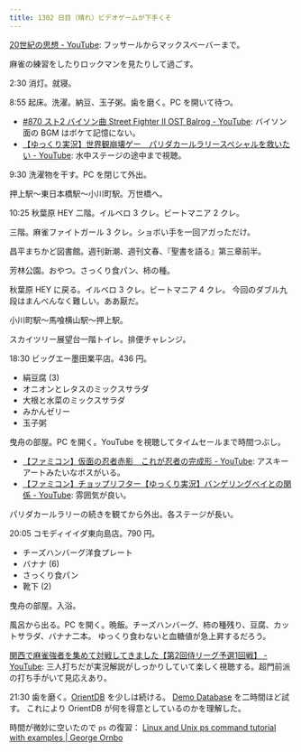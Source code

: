 ```yaml
---
title: 1302 日目（晴れ）ビデオゲームが下手くそ
---
```


[20世紀の思想 - YouTube](https://www.youtube.com/playlist?list=PLQQ1MCm9skfs2pHdNsiwqZAl2QTY_-Gxn):
フッサールからマックスベーバーまで。

麻雀の練習をしたりロックマンを見たりして過ごす。

2:30 消灯。就寝。

8:55 起床。洗濯。納豆、玉子粥。歯を磨く。PC を開いて待つ。

* [#870 スト2 バイソン曲 Street Fighter II OST Balrog - YouTube](https://www.youtube.com/watch?v=Moc1pOYbkQM):
  バイソン面の BGM はボケて記憶にない。
* [【ゆっくり実況】世界観崩壊ゲー　パリダカールラリースペシャルを救いたい - YouTube](https://www.youtube.com/watch?v=0pxspmxeJ_k):
  水中ステージの途中まで視聴。

9:30 洗濯物を干す。PC を閉じて外出。

押上駅～東日本橋駅～小川町駅。万世橋へ。

10:25 秋葉原 HEY 二階。イルベロ 3 クレ。ビートマニア 2 クレ。

三階。麻雀ファイトガール 3 クレ。ショボい手を一回アガっただけ。

昌平まちかど図書館。週刊新潮、週刊文春、『聖書を語る』第三章前半。

芳林公園。おやつ。さっくり食パン、柿の種。

秋葉原 HEY に戻る。イルベロ 3 クレ。ビートマニア 4 クレ。
今回のダブル九段はまんべんなく難しい。ああ厭だ。

小川町駅～馬喰横山駅～押上駅。

スカイツリー展望台一階トイレ。排便チャレンジ。

18:30 ビッグエー墨田業平店。436 円。

* 絹豆腐 (3)
* オニオンとレタスのミックスサラダ
* 大根と水菜のミックスサラダ
* みかんゼリー
* 玉子粥

曳舟の部屋。PC を開く。YouTube を視聴してタイムセールまで時間つぶし。

* [【ファミコン】仮面の忍者赤影　これが忍者の完成形 - YouTube](https://www.youtube.com/watch?v=jTxgreCEIEE):
  アスキーアートみたいなボスがいる。
* [【ファミコン】チョップリフター【ゆっくり実況】バンゲリングベイとの関係 - YouTube](https://www.youtube.com/watch?v=YELzd6MZU_c):
  雰囲気が良い。

パリダカールラリーの続きを観てから外出。各ステージが長い。

20:05 コモディイイダ東向島店。790 円。

* チーズハンバーグ洋食プレート
* バナナ (6)
* さっくり食パン
* 靴下 (2)

曳舟の部屋。入浴。

風呂から出る。PC を開く。晩飯。チーズハンバーグ、柿の種残り、豆腐、カットサラダ、バナナ二本。
ゆっくり食わないと血糖値が急上昇するだろう。

[関西で麻雀強者を集めて対戦してきました【第2回侍リーグ予選1回戦】 - YouTube](https://www.youtube.com/watch?v=47zd6BUr5wI):
三人打ちだが実況解説がしっかりしていて楽しく視聴する。超門前派の打ち手がいて見応えあり。

21:30 歯を磨く。[OrientDB](https://orientdb.com/docs/3.2.x/) を少しは続ける。
[Demo Database](https://orientdb.com/docs/3.2.x/gettingstarted/demodb/) を二時間ほど試す。
これにより OrientDB が何を得意としているのかを理解した。

時間が微妙に空いたので `ps` の復習：
[Linux and Unix ps command tutorial with examples | George Ornbo](https://shapeshed.com/unix-ps/)
